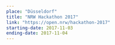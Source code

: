 ```yaml
---
place: "Düsseldorf"
title: "NRW Hackathon 2017"
link: "https://open.nrw/hackathon-2017"
starting-date: 2017-11-03
ending-date: 2017-11-04
---
```

